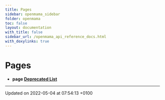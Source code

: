 ```yaml
---
title: Pages
sidebar: openmama_sidebar
folder: openmama
toc: false
layout: documentation
with_title: false
sidebar_url: /openmama_api_reference_docs.html
with_doxylinks: true
---
```


# Pages




* **page [Deprecated List](deprecated.html#page-deprecated)** 



-------------------------------

Updated on 2022-05-04 at 07:54:13 +0100
